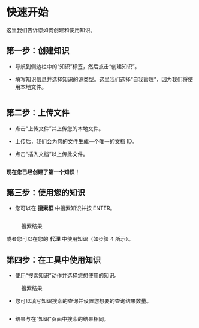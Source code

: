 # 快速开始

这里我们告诉您如何创建和使用知识。

## 第一步：创建知识

* 导航到侧边栏中的“知识”标签，然后点击“创建知识”。

* 填写知识信息并选择知识的源类型。这里我们选择“自我管理”，因为我们将使用本地文件。

<figure><img src="../images/create-knowledge.png" alt=""></figure>

## 第二步：上传文件

* 点击“上传文件”并上传您的本地文件。

* 上传后，我们会为您的文件生成一个唯一的文档 ID。

* 点击“插入文档”以上传此文件。

<figure><img src="../images/upload-file.png" alt=""></figure>

**现在您已经创建了第一个知识！**

## 第三步：使用您的知识

* 您可以在 **搜索框** 中搜索知识并按 ENTER。

<figure><img src="../images/use-knowledge-1.png" alt=""></figure>

<figure><img src="../images/use-knowledge-2.png" alt=""><figcaption>搜索结果</figcaption></figure>

或者您可以在您的 **代理** 中使用知识（如步骤 4 所示）。

## 第四步：在工具中使用知识

* 使用“搜索知识”动作并选择您想使用的知识。

<figure><img src="../images/use-knowledge-3.png" alt=""><figcaption>搜索结果</figcaption></figure>

* 您可以填写知识搜索的查询并设置您想要的查询结果数量。

<figure><img src="../images/use-knowledge-4.png" alt=""></figure>

* 结果与在“知识”页面中搜索的结果相同。
